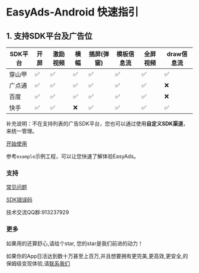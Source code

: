 # EasyAds-Android 快速指引

## 1. 支持SDK平台及广告位

| SDK平台 | 开屏 | 激励视频 | 横幅 | 插屏(弹窗) | 模板信息流 | 全屏视频 | draw信息流 |
|-----|---|---|---|--------|---|---|---| 
| 穿山甲 | ✅ | ✅ | ✅ | ✅ | ✅ | ✅ | ✅ |
| 广点通 | ✅ | ✅ | ✅ | ✅ | ✅ | ✅ | ❌ |
| 百度  | ✅ | ✅ | ✅ | ✅ | ✅ | ✅ | ❌ |
| 快手  | ✅ | ✅ | ❌ | ✅ | ✅ | ✅ | ✅ |
 
补充说明：不在支持列表的广告SDK平台，您也可以通过使用**自定义SDK渠道**，来统一管理。

[开始使用](https://github.com/bayescom/EasyAds-Android/wiki/%E5%BC%80%E5%A7%8B%E4%BD%BF%E7%94%A8)

参考`example`示例工程，可以让您快速了解体验EasyAds。

### 支持

[常见问题](https://github.com/bayescom/EasyAds-Android/wiki/%E5%B8%B8%E8%A7%81%E9%97%AE%E9%A2%98FAQ)

[SDK错误码](https://github.com/bayescom/EasyAds-Android/wiki/%E5%BC%80%E5%A7%8B%E4%BD%BF%E7%94%A8#31-%E9%94%99%E8%AF%AF%E7%A0%81)

技术交流QQ群:913237929 

### 更多

如果用的还算舒心,请给个star, 您的star是我们前进的动力！

如果你的App日活达到数十万甚至上百万,并且想要拥有更完美,更高效,更安全,的保姆级变现体验,请[联系我们](http://www.bayescom.com/)
